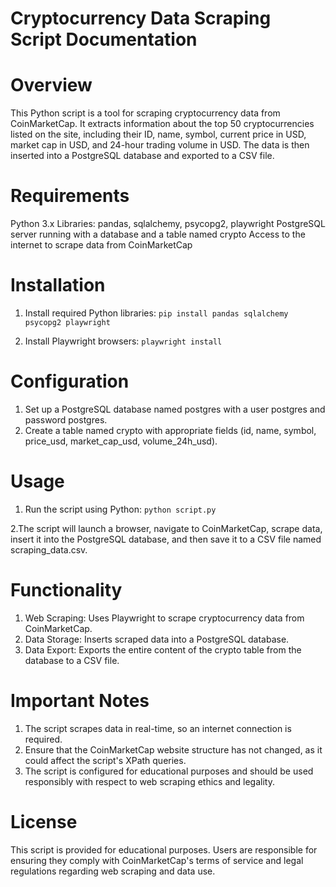 # Cryptocurrency Data Scraping Script Documentation

# Overview
This Python script is a tool for scraping cryptocurrency data from CoinMarketCap. It extracts information about the top 50 cryptocurrencies listed on the site, including their ID, name, symbol, current price in USD, market cap in USD, and 24-hour trading volume in USD. The data is then inserted into a PostgreSQL database and exported to a CSV file.

# Requirements
Python 3.x
Libraries: pandas, sqlalchemy, psycopg2, playwright
PostgreSQL server running with a database and a table named crypto
Access to the internet to scrape data from CoinMarketCap

# Installation

1. Install required Python libraries:
`pip install pandas sqlalchemy psycopg2 playwright`

2. Install Playwright browsers:
`playwright install`

# Configuration
1. Set up a PostgreSQL database named postgres with a user postgres and password postgres.
2. Create a table named crypto with appropriate fields (id, name, symbol, price_usd, market_cap_usd, volume_24h_usd).

# Usage
1. Run the script using Python:
`python script.py`

2.The script will launch a browser, navigate to CoinMarketCap, scrape data, insert it into the PostgreSQL database, and then save it to a CSV file named scraping_data.csv.


# Functionality
1. Web Scraping: Uses Playwright to scrape cryptocurrency data from CoinMarketCap.
2. Data Storage: Inserts scraped data into a PostgreSQL database.
3. Data Export: Exports the entire content of the crypto table from the database to a CSV file.

# Important Notes
1. The script scrapes data in real-time, so an internet connection is required.
2. Ensure that the CoinMarketCap website structure has not changed, as it could affect the script's XPath queries.
3. The script is configured for educational purposes and should be used responsibly with respect to web scraping ethics and legality.

# License
This script is provided for educational purposes. Users are responsible for ensuring they comply with CoinMarketCap's terms of service and legal regulations regarding web scraping and data use.
